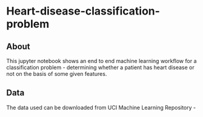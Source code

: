 # Heart-disease-classification-problem
## About
This jupyter notebook shows an end to end machine learning workflow for a classification problem - determining whether a patient has heart disease or not on the basis of some given features.

## Data
The data used can be downloaded from UCI Machine Learning Repository - 
